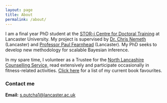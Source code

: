 ```yaml
---
layout: page
title: About
permalink: /about/
---
```


I am a final year PhD student at the [STOR-i Centre for Doctoral Training](https://www.lancaster.ac.uk/stor-i/) at Lancaster University. My project is supervised by [Dr. Chris Nemeth](https://www.lancaster.ac.uk/~nemeth/) (Lancaster) and [Professor Paul Fearnhead](https://maths.lancs.ac.uk/~fearnhea/) (Lancaster). My PhD seeks to develop new methodology for scalable Bayesian inference. 

In my spare time, I volunteer as a Trustee for the [North Lancashire Counselling Service,](http://www.northlancscounselling.org.uk/) read extensively and participate occasionally in fitness-related activities. [Click here](https://sputcha1.github.io/book_list) for a list of my current book favourites.

### Contact me
**Email:** [s.putcha1@lancaster.ac.uk](mailto:s.putcha1@lancaster.ac.uk)
